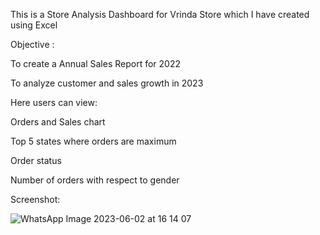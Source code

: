 This is a Store Analysis Dashboard for Vrinda Store which I have created using Excel

Objective :

To create a Annual Sales Report for 2022

To analyze customer and sales growth in 2023

Here users can view:

Orders and Sales chart

Top 5 states where orders are maximum 

Order status

Number of orders with respect to gender

Screenshot:

![WhatsApp Image 2023-06-02 at 16 14 07](https://github.com/Vanshita-Singh1/Store-Analysis/assets/114097529/4058033b-16cf-4b5f-ba9c-8ac3f1d39134)
